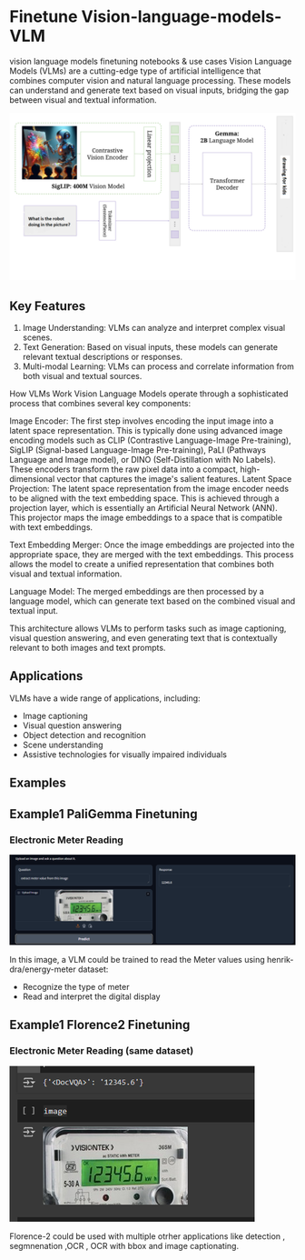 # Finetune Vision-language-models-VLM
vision language models  finetuning notebooks &amp; use cases
Vision Language Models (VLMs) are a cutting-edge type of artificial intelligence that combines computer vision and natural language processing. These models can understand and generate text based on visual inputs, bridging the gap between visual and textual information.

![PaliGemma](assets/pali1.png)

## Key Features

1. Image Understanding: VLMs can analyze and interpret complex visual scenes.
2. Text Generation: Based on visual inputs, these models can generate relevant textual descriptions or responses.
3. Multi-modal Learning: VLMs can process and correlate information from both visual and textual sources.

How VLMs Work
Vision Language Models operate through a sophisticated process that combines several key components:

Image Encoder: The first step involves encoding the input image into a latent space representation. This is typically done using advanced image encoding models such as CLIP (Contrastive Language-Image Pre-training), SigLIP (Signal-based Language-Image Pre-training), PaLI (Pathways Language and Image model), or DINO (Self-Distillation with No Labels). These encoders transform the raw pixel data into a compact, high-dimensional vector that captures the image's salient features.
Latent Space Projection: The latent space representation from the image encoder needs to be aligned with the text embedding space. This is achieved through a projection layer, which is essentially an Artificial Neural Network (ANN). This projector maps the image embeddings to a space that is compatible with text embeddings.

Text Embedding Merger: Once the image embeddings are projected into the appropriate space, they are merged with the text embeddings. This process allows the model to create a unified representation that combines both visual and textual information.

Language Model: The merged embeddings are then processed by a language model, which can generate text based on the combined visual and textual input.

This architecture allows VLMs to perform tasks such as image captioning, visual question answering, and even generating text that is contextually relevant to both images and text prompts.

## Applications

VLMs have a wide range of applications, including:

- Image captioning
- Visual question answering
- Object detection and recognition
- Scene understanding
- Assistive technologies for visually impaired individuals

## Examples

## Example1 PaliGemma Finetuning

### Electronic Meter Reading




![Electronic Meter](assets/meter1.png)

In this image, a VLM could be trained to read the Meter values using henrik-dra/energy-meter dataset:
- Recognize the type of meter
- Read and interpret the digital display


## Example1 Florence2 Finetuning

### Electronic Meter Reading (same dataset)




![Electronic Meter](assets/Florence.png)

Florence-2 could be used with multiple otrher applications like detection , segmnenation ,OCR , OCR with bbox and image captionating.
